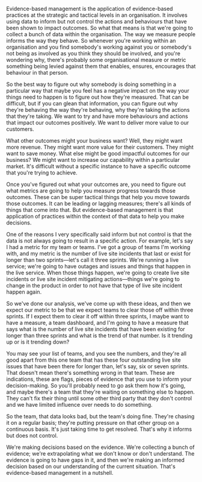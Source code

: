 Evidence-based management is the application of evidence-based practices at the strategic and tactical levels in an organisation. It involves using data to inform but not control the actions and behaviours that have been shown to impact outcomes. So what that means is that we're going to collect a bunch of data within the organisation. The way we measure people informs the way they behave. So whenever you're working within an organisation and you find somebody's working against you or somebody's not being as involved as you think they should be involved, and you're wondering why, there's probably some organisational measure or metric something being levied against them that enables, ensures, encourages that behaviour in that person.

So the best way to figure out why somebody is doing something in a particular way that maybe you feel has a negative impact on the way your things need to happen is to figure out how they're measured. That can be difficult, but if you can glean that information, you can figure out why they're behaving the way they're behaving, why they're taking the actions that they're taking. We want to try and have more behaviours and actions that impact our outcomes positively. We want to deliver more value to our customers. 

What other outcomes might your business want? Well, they might want more revenue. They might want more value for their customers. They might want to save money. What else might be good impactful outcomes for our business? We might want to increase our capability within a particular market. It's difficult without a specific instance to have a specific outcome that you're trying to achieve. 

Once you've figured out what your outcomes are, you need to figure out what metrics are going to help you measure progress towards those outcomes. These can be super tactical things that help you move towards those outcomes. It can be leading or lagging measures; there's all kinds of things that come into that. But evidence-based management is that application of practices within the context of that data to help you make decisions. 

One of the reasons I very specifically said inform but not control is that the data is not always going to result in a specific action. For example, let's say I had a metric for my team or teams. I've got a group of teams I'm working with, and my metric is the number of live site incidents that last or exist for longer than two sprints—let's call it three sprints. We're running a live service; we're going to have outages and issues and things that happen in the live service. When those things happen, we're going to create live site incidents or live site incident mitigating actions—things we're going to change in the product in order to not have that type of live site incident happen again.

So we've done our analysis, we've come up with these ideas, and then we expect our metric to be that we expect teams to clear those off within three sprints. If I expect them to clear it off within three sprints, I maybe want to have a measure, a team dashboard, and I'm going to have a measure that says what is the number of live site incidents that have been existing for longer than three sprints and what is the trend of that number. Is it trending up or is it trending down? 

You may see your list of teams, and you see the numbers, and they're all good apart from this one team that has these four outstanding live site issues that have been there for longer than, let's say, six or seven sprints. That doesn't mean there's something wrong in that team. These are indications, these are flags, pieces of evidence that you use to inform your decision-making. So you'll probably need to go ask them how it's going, and maybe there's a team that they're waiting on something else to happen. They can't fix their thing until some other third party that they don't control and we have limited influence over needs to do something. 

So the team, that data looks bad, but the team's doing fine. They're chasing it on a regular basis; they're putting pressure on that other group on a continuous basis. It's just taking time to get resolved. That's why it informs but does not control. 

We're making decisions based on the evidence. We're collecting a bunch of evidence; we're extrapolating what we don't know or don't understand. The evidence is going to have gaps in it, and then we're making an informed decision based on our understanding of the current situation. That's evidence-based management in a nutshell.
